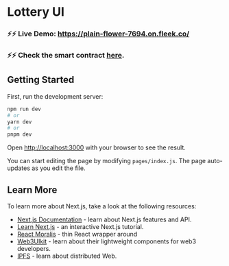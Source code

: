 # Lottery UI

### ⚡️⚡️ Live Demo: https://plain-flower-7694.on.fleek.co/

### ⚡️⚡️ Check the smart contract [here](https://github.com/pacelliv/smartcontract-lottery).
## Getting Started

First, run the development server:

```bash
npm run dev
# or
yarn dev
# or
pnpm dev
```

Open [http://localhost:3000](http://localhost:3000) with your browser to see the result.

You can start editing the page by modifying `pages/index.js`. The page auto-updates as you edit the file.

## Learn More

To learn more about Next.js, take a look at the following resources:

- [Next.js Documentation](https://nextjs.org/docs) - learn about Next.js features and API.
- [Learn Next.js](https://nextjs.org/learn) - an interactive Next.js tutorial.
- [React Moralis](https://github.com/MoralisWeb3/react-moralis) - thin React wrapper around
- [Web3UIkit](https://github.com/web3ui/web3uikit) - learn about their lightweight components for web3 developers.
- [IPFS](https://ipfs.tech/) - learn about distributed Web. 





